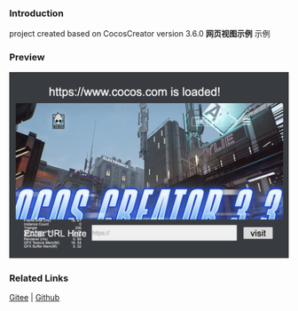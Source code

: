 ### Introduction

project created based on CocosCreator version 3.6.0 **网页视图示例** 示例

### Preview
![image](../../../image/202203/2022030202.jpg)

### Related Links
[Gitee](https://gitee.com/mirrors_cocos-creator/example-cases/tree/v2.4.3/assets/cases/02_ui/10_webview) | [Github](https://github.com/cocos-creator/example-cases/tree/v2.4.3/assets/cases/02_ui/10_webview)
